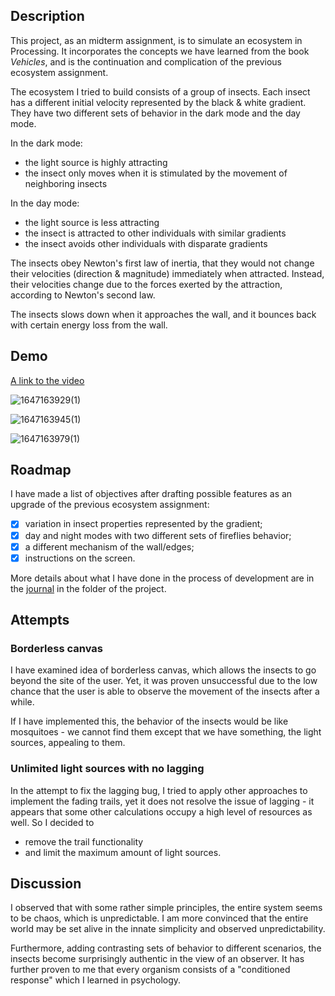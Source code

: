 ## Description

This project, as an midterm assignment, is to simulate an ecosystem in Processing. It incorporates the concepts we have learned from the book *Vehicles*, and is the continuation and complication of the previous ecosystem assignment.

The ecosystem I tried to build consists of a group of insects. Each insect has a different initial velocity represented by the black & white gradient. They have two different sets of behavior in the dark mode and the day mode.

In the dark mode:

- the light source is highly attracting
- the insect only moves when it is stimulated by the movement of neighboring insects

In the day mode:

- the light source is less attracting
- the insect is attracted to other individuals with similar gradients
- the insect avoids other individuals with disparate gradients

The insects obey Newton's first law of inertia, that they would not change their velocities (direction & magnitude) immediately when attracted. Instead, their velocities change due to the forces exerted by the attraction, according to Newton's second law.

The insects slows down when it approaches the wall, and it bounces back with certain energy loss from the wall.



## Demo

[A link to the video](https://od20-my.sharepoint.com/:v:/g/personal/xu_od20_onmicrosoft_com/Ec4AwBT2cGZMsV-Cq_Hw-6sBHVJkdRv4D2aw2tZF6r3k-Q?e=7CMe5N&download=1)

![1647163929(1)](https://user-images.githubusercontent.com/51028862/158053450-970e9c87-d024-4a64-9b8a-291e2af5fa16.png)

![1647163945(1)](https://user-images.githubusercontent.com/51028862/158053458-f40cc134-cc02-4dd9-80f6-fff63c4518dd.png)

![1647163979(1)](https://user-images.githubusercontent.com/51028862/158053477-74de2c10-3ce8-48dd-887a-8af07f65d65a.png)



## Roadmap

I have made a list of objectives after drafting possible features as an upgrade of the previous ecosystem assignment:

- [x] variation in insect properties represented by the gradient;
- [x] day and night modes with two different sets of fireflies behavior;
- [x] a different mechanism of the wall/edges;
- [x] instructions on the screen.

More details about what I have done in the process of development are in the [journal](/March%209%20-%20Midterm/Journal.md) in the folder of the project.



## Attempts

### Borderless canvas

I have examined idea of borderless canvas, which allows the insects to go beyond the site of the user. Yet, it was proven unsuccessful due to the low chance that the user is able to observe the movement of the insects after a while.

If I have implemented this, the behavior of the insects would be like mosquitoes - we cannot find them except that we have something, the light sources, appealing to them.

### Unlimited light sources with no lagging

In the attempt to fix the lagging bug, I tried to apply other approaches to implement the fading trails, yet it does not resolve the issue of lagging - it appears that some other calculations occupy a high level of resources as well. So I decided to

- remove the trail functionality
- and limit the maximum amount of light sources.



## Discussion

I observed that with some rather simple principles, the entire system seems to be chaos, which is unpredictable. I am more convinced that the entire world may be set alive in the innate simplicity and observed unpredictability.

Furthermore, adding contrasting sets of behavior to different scenarios, the insects become surprisingly authentic in the view of an observer. It has further proven to me that every organism consists of a "conditioned response" which I learned in psychology.
